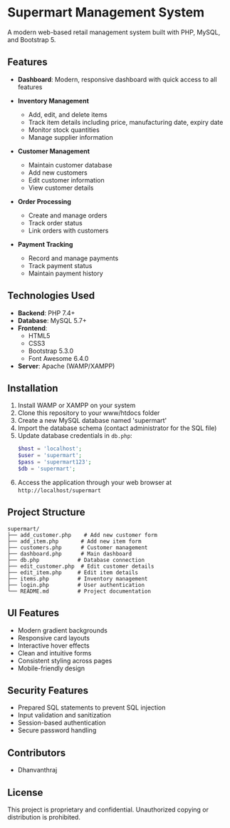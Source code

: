 ﻿# Supermart Management System

A modern web-based retail management system built with PHP, MySQL, and Bootstrap 5.

## Features

- **Dashboard**: Modern, responsive dashboard with quick access to all features
- **Inventory Management**
  - Add, edit, and delete items
  - Track item details including price, manufacturing date, expiry date
  - Monitor stock quantities
  - Manage supplier information

- **Customer Management**
  - Maintain customer database
  - Add new customers
  - Edit customer information
  - View customer details

- **Order Processing**
  - Create and manage orders
  - Track order status
  - Link orders with customers

- **Payment Tracking**
  - Record and manage payments
  - Track payment status
  - Maintain payment history

## Technologies Used

- **Backend**: PHP 7.4+
- **Database**: MySQL 5.7+
- **Frontend**: 
  - HTML5
  - CSS3
  - Bootstrap 5.3.0
  - Font Awesome 6.4.0
- **Server**: Apache (WAMP/XAMPP)

## Installation

1. Install WAMP or XAMPP on your system
2. Clone this repository to your www/htdocs folder
3. Create a new MySQL database named 'supermart'
4. Import the database schema (contact administrator for the SQL file)
5. Update database credentials in `db.php`:
   ```php
   $host = 'localhost';
   $user = 'supermart';
   $pass = 'supermart123';
   $db = 'supermart';
   ```
6. Access the application through your web browser at `http://localhost/supermart`

## Project Structure

```
supermart/
├── add_customer.php    # Add new customer form
├── add_item.php       # Add new item form
├── customers.php      # Customer management
├── dashboard.php      # Main dashboard
├── db.php            # Database connection
├── edit_customer.php  # Edit customer details
├── edit_item.php     # Edit item details
├── items.php         # Inventory management
├── login.php         # User authentication
└── README.md         # Project documentation
```

## UI Features

- Modern gradient backgrounds
- Responsive card layouts
- Interactive hover effects
- Clean and intuitive forms
- Consistent styling across pages
- Mobile-friendly design

## Security Features

- Prepared SQL statements to prevent SQL injection
- Input validation and sanitization
- Session-based authentication
- Secure password handling

## Contributors

- Dhanvanthraj

## License

This project is proprietary and confidential. Unauthorized copying or distribution is prohibited.
